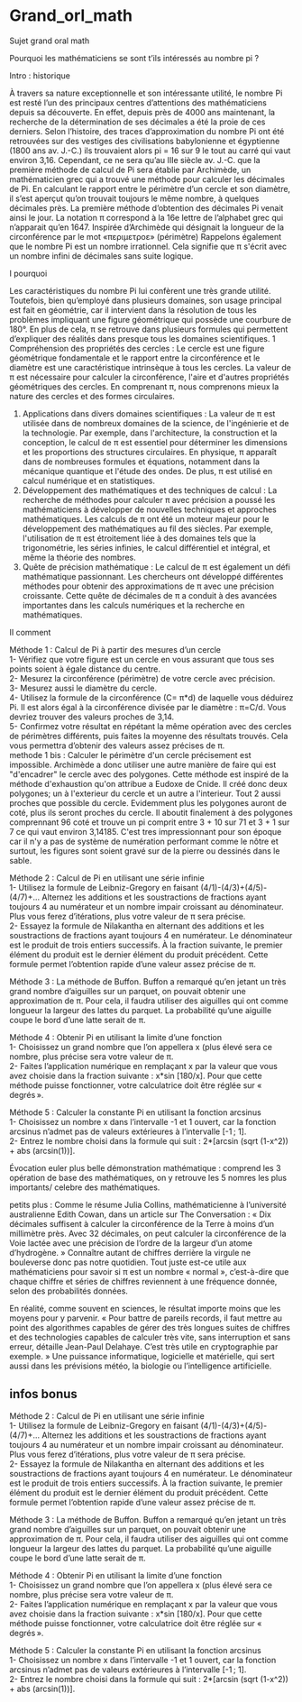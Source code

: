 # Grand_orl_math

Sujet grand oral math

Pourquoi les mathématiciens se sont t’ils intéressés au nombre pi ?

Intro : historique 

À travers sa nature exceptionnelle et son intéressante utilité, le nombre Pi est resté l’un des principaux centres d’attentions des mathématiciens depuis sa découverte. En effet, depuis près de 4000 ans maintenant, la recherche de la détermination de ses décimales a été la proie de ces derniers. Selon l’histoire, des traces d’approximation du nombre Pi ont été retrouvées sur des vestiges des civilisations babylonienne et égyptienne (1800 ans av. J.-C.) ils trouvaient alors pi = 16 sur 9 le tout au carré qui vaut environ 3,16. Cependant, ce ne sera qu’au IIIe siècle av. J.-C. que la première méthode de calcul de Pi sera établie par Archimède, un mathématicien grec qui a trouvé une méthode pour calculer les décimales de Pi. En calculant le rapport entre le périmètre d’un cercle et son diamètre, il s’est aperçut qu’on trouvait toujours le même nombre, à quelques décimales près. La première méthode d’obtention des décimales Pi venait ainsi le jour. La notation π correspond à la 16e lettre de l’alphabet grec qui n’apparait qu’en 1647. Inspirée d’Archimède qui désignait la longueur de la circonférence par le mot «περιμετροε» (périmètre) Rappelons également que le nombre Pi est un nombre irrationnel. Cela signifie que π s'écrit avec un nombre infini de décimales sans suite logique.

I pourquoi 

Les caractéristiques du nombre Pi lui confèrent une très grande utilité. Toutefois, bien qu’employé dans plusieurs domaines, son usage principal est fait en géométrie, car il intervient dans la résolution de tous les problèmes impliquant une figure géométrique qui possède une courbure de 180°. En plus de cela, π se retrouve dans plusieurs formules qui permettent d’expliquer des réalités dans presque tous les domaines scientifiques. 	1	Compréhension des propriétés des cercles : Le cercle est une figure géométrique fondamentale et le rapport entre la circonférence et le diamètre est une caractéristique intrinsèque à tous les cercles. La valeur de π est nécessaire pour calculer la circonférence, l'aire et d'autres propriétés géométriques des cercles. En comprenant π, nous comprenons mieux la nature des cercles et des formes circulaires.
1. Applications dans divers domaines scientifiques : La valeur de π est utilisée dans de nombreux domaines de la science, de l'ingénierie et de la technologie. Par exemple, dans l'architecture, la construction et la conception, le calcul de π est essentiel pour déterminer les dimensions et les proportions des structures circulaires. En physique, π apparaît dans de nombreuses formules et équations, notamment dans la mécanique quantique et l'étude des ondes. De plus, π est utilisé en calcul numérique et en statistiques.
2. Développement des mathématiques et des techniques de calcul : La recherche de méthodes pour calculer π avec précision a poussé les mathématiciens à développer de nouvelles techniques et approches mathématiques. Les calculs de π ont été un moteur majeur pour le développement des mathématiques au fil des siècles. Par exemple, l'utilisation de π est étroitement liée à des domaines tels que la trigonométrie, les séries infinies, le calcul différentiel et intégral, et même la théorie des nombres.
3. Quête de précision mathématique : Le calcul de π est également un défi mathématique passionnant. Les chercheurs ont développé différentes méthodes pour obtenir des approximations de π avec une précision croissante. Cette quête de décimales de π a conduit à des avancées importantes dans les calculs numériques et la recherche en mathématiques.



II comment 

Méthode 1 : Calcul de Pi à partir des mesures d’un cercle <br>
1- Vérifiez que votre figure est un cercle en vous assurant que tous ses points soient à égale distance du centre. <br>
2- Mesurez la circonférence (périmètre) de votre cercle avec précision.<br>
3- Mesurez aussi le diamètre du cercle.<br>
4- Utilisez la formule de la circonférence (C= π*d) de laquelle vous déduirez Pi. Il est alors égal à la circonférence divisée par le diamètre : π=C/d. Vous devriez trouver des valeurs proches de 3,14.<br>
5- Confirmez votre résultat en répétant la même opération avec des cercles de périmètres différents, puis faites la moyenne des résultats trouvés. Cela vous permettra d’obtenir des valeurs assez précises de π.<br>
methode 1 bis : Calculer le périmètre d'un cercle précisement est impossible. Archimède a donc utiliser une autre manière de faire qui est "d'encadrer" le cercle avec des polygones. Cette méthode est inspiré de la méthode d'exhaustion qu'on attribue a Eudoxe de Cnide. Il créé donc deux polygones; un à l'exterieur du cercle et un autre a l'interieur. Tout 2 aussi proches que possible du cercle. Evidemment plus les polygones auront de coté, plus ils seront proches du cercle. Il aboutit finalement à des polygones comprennant 96 coté et trouve un pi comprit entre 3 + 10 sur 71 et 3 + 1 sur 7 ce qui vaut environ 3,14185. C'est tres impressionnant pour son époque car il n'y a pas de système de numération performant comme le nôtre et surtout, les figures sont soient gravé sur de la pierre ou dessinés dans le sable.

Méthode 2 : Calcul de Pi en utilisant une série infinie<br>
1- Utilisez la formule de Leibniz-Gregory en faisant (4/1)-(4/3)+(4/5)-(4/7)+… Alternez les additions et les soustractions de fractions ayant toujours 4 au numérateur et un nombre impair croissant au dénominateur. Plus vous ferez d’itérations, plus votre valeur de π sera précise.<br>
2- Essayez la formule de Nilakantha en alternant des additions et les soustractions de fractions ayant toujours 4 en numérateur. Le dénominateur est le produit de trois entiers successifs. À la fraction suivante, le premier élément du produit est le dernier élément du produit précédent. Cette formule permet l’obtention rapide d’une valeur assez précise de π.

Méthode 3 : La méthode de Buffon. Buffon a remarqué qu’en jetant un très grand nombre d’aiguilles sur un parquet, on pouvait obtenir une approximation de π. Pour cela, il faudra utiliser des aiguilles qui ont comme longueur la largeur des lattes du parquet. La probabilité qu’une aiguille coupe le bord d’une latte serait de π.

Méthode 4 : Obtenir Pi en utilisant la limite d’une fonction<br>
1- Choisissez un grand nombre que l’on appellera x (plus élevé sera ce nombre, plus précise sera votre valeur de π.<br>
2- Faites l’application numérique en remplaçant x par la valeur que vous avez choisie dans la fraction suivante : x*sin [180/x]. Pour que cette méthode puisse fonctionner, votre calculatrice doit être réglée sur « degrés ».

Méthode 5 : Calculer la constante Pi en utilisant la fonction arcsinus<br>
1- Choisissez un nombre x dans l’intervalle -1 et 1 ouvert, car la fonction arcsinus n’admet pas de valeurs extérieures à l’intervalle [-1 ; 1].<br>
2- Entrez le nombre choisi dans la formule qui suit : 2*[arcsin (sqrt (1-x^2)) + abs (arcsin(1))].

Évocation euler 
plus belle démonstration mathématique : comprend les 3 opération de base des mathématiques, on y retrouve les 5 nomres les plus importants/ celebre des mathématiques.

petits plus :  Comme le résume Julia Collins, mathématicienne à l’université australienne Edith Cowan, dans un article sur The Conversation : « Dix décimales suffisent à calculer la circonférence de la Terre à moins d’un millimètre près. Avec 32 décimales, on peut calculer la circonférence de la Voie lactée avec une précision de l’ordre de la largeur d’un atome d’hydrogène. »
Connaître autant de chiffres derrière la virgule ne bouleverse donc pas notre quotidien. Tout juste est-ce utile aux mathématiciens pour savoir si π est un nombre « normal », c’est-à-dire que chaque chiffre et séries de chiffres reviennent à une fréquence donnée, selon des probabilités données.

En réalité, comme souvent en sciences, le résultat importe moins que les moyens pour y parvenir. « Pour battre de pareils records, il faut mettre au point des algorithmes capables de gérer des très longues suites de chiffres et des technologies capables de calculer très vite, sans interruption et sans erreur, détaille Jean-Paul Delahaye. C’est très utile en cryptographie par exemple. » Une puissance informatique, logicielle et matérielle, qui sert aussi dans les prévisions météo, la biologie ou l’intelligence artificielle.


## infos bonus

Méthode 2 : Calcul de Pi en utilisant une série infinie<br>
1- Utilisez la formule de Leibniz-Gregory en faisant (4/1)-(4/3)+(4/5)-(4/7)+… Alternez les additions et les soustractions de fractions ayant toujours 4 au numérateur et un nombre impair croissant au dénominateur. Plus vous ferez d’itérations, plus votre valeur de π sera précise.<br>
2- Essayez la formule de Nilakantha en alternant des additions et les soustractions de fractions ayant toujours 4 en numérateur. Le dénominateur est le produit de trois entiers successifs. À la fraction suivante, le premier élément du produit est le dernier élément du produit précédent. Cette formule permet l’obtention rapide d’une valeur assez précise de π.

Méthode 3 : La méthode de Buffon. Buffon a remarqué qu’en jetant un très grand nombre d’aiguilles sur un parquet, on pouvait obtenir une approximation de π. Pour cela, il faudra utiliser des aiguilles qui ont comme longueur la largeur des lattes du parquet. La probabilité qu’une aiguille coupe le bord d’une latte serait de π.

Méthode 4 : Obtenir Pi en utilisant la limite d’une fonction<br>
1- Choisissez un grand nombre que l’on appellera x (plus élevé sera ce nombre, plus précise sera votre valeur de π.<br>
2- Faites l’application numérique en remplaçant x par la valeur que vous avez choisie dans la fraction suivante : x*sin [180/x]. Pour que cette méthode puisse fonctionner, votre calculatrice doit être réglée sur « degrés ».

Méthode 5 : Calculer la constante Pi en utilisant la fonction arcsinus<br>
1- Choisissez un nombre x dans l’intervalle -1 et 1 ouvert, car la fonction arcsinus n’admet pas de valeurs extérieures à l’intervalle [-1 ; 1].<br>
2- Entrez le nombre choisi dans la formule qui suit : 2*[arcsin (sqrt (1-x^2)) + abs (arcsin(1))].


